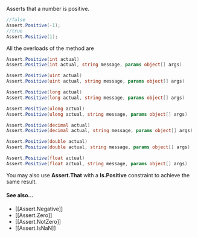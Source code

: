 Asserts that a number is positive.

```C#
//false
Assert.Positive(-1);
//true
Assert.Positive(1);
```

All the overloads of the method are
```C#
Assert.Positive(int actual)
Assert.Positive(int actual, string message, params object[] args)

Assert.Positive(uint actual)
Assert.Positive(uint actual, string message, params object[] args)

Assert.Positive(long actual)
Assert.Positive(long actual, string message, params object[] args)

Assert.Positive(ulong actual)
Assert.Positive(ulong actual, string message, params object[] args)

Assert.Positive(decimal actual)
Assert.Positive(decimal actual, string message, params object[] args)

Assert.Positive(double actual)
Assert.Positive(double actual, string message, params object[] args)

Assert.Positive(float actual)
Assert.Positive(float actual, string message, params object[] args)
```
You may also use **Assert.That** with a **Is.Positive** constraint to achieve the same result.

#### See also...
*  [[Assert.Negative]]
 * [[Assert.Zero]]
 * [[Assert.NotZero]]
 * [[Assert.IsNaN]]